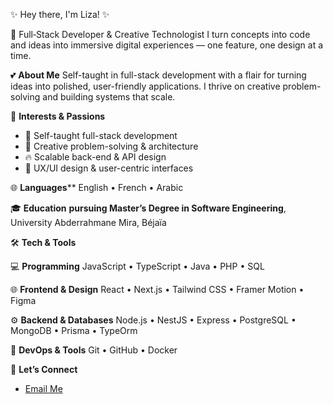 ✨ Hey there, I'm Liza! ✨

🎨 Full‑Stack Developer & Creative Technologist
I turn concepts into code and ideas into immersive digital experiences — one feature, one design at a time.

💕 **About Me**
Self-taught in full-stack development with a flair for turning ideas into polished, user-friendly applications. I thrive on creative problem-solving and building systems that scale.

🧠 **Interests & Passions**
- 🚀 Self-taught full-stack development
- 🧩 Creative problem-solving & architecture
- 🔥 Scalable back-end & API design
- 🎨 UX/UI design & user-centric interfaces

🌐 **Languages****
English • French • Arabic 

🎓 **Education**
**pursuing Master’s Degree in Software Engineering**, University Abderrahmane Mira, Béjaïa

🛠️ **Tech & Tools**

💻 **Programming**
JavaScript • TypeScript • Java • PHP • SQL

🌐 **Frontend & Design**
React • Next.js • Tailwind CSS • Framer Motion • Figma

⚙️ **Backend & Databases**
Node.js • NestJS • Express • PostgreSQL • MongoDB • Prisma • TypeOrm

🧩 **DevOps & Tools**
Git • GitHub • Docker 

🔗 **Let’s Connect**

- [Email Me](mailto:lizadjebara2@gmail.com)
